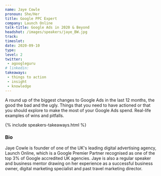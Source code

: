 ```yaml
---
name: Jaye Cowle
pronoun: She/Her
title: Google PPC Expert  
company: Launch Online
talk-title: Google Ads in 2020 & Beyond
headshot: /images/speakers/jaye_BW.jpg
track: 
timeslot: 
date: 2020-09-10
type: 
level: 2
twitter:
 - agoogleguru
# linkedin: 
takeaways:
 - things to action 
 - insight
 - knowledge  
---
```


<p>A round up of the biggest changes to Google Ads in the last 12 months, the good the bad and the ugly. 
Things that you need to have actioned or that you should explore to make the most of your Google Ads 
spend. Real-life examples of wins and pitfalls.</p>

{% include speakers-takeaways.html %}

<h3>Bio</h3>
<p>Jaye Cowle is founder of one of the UK's leading digital advertising agency, Launch Online, which 
is a Google Premier Partner recognised as one of the top 3% of Google accredited UK agencies. Jaye is 
also a regular speaker and business mentor drawing on her experience as a successful business owner, 
digital marketing specialist and past travel marketing director.</p>